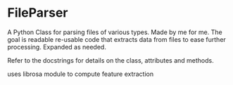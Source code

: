 # FileParser
A Python Class for parsing files of various types. Made by me for me. The goal is readable re-usable code that extracts data from files to ease further processing. Expanded as needed.

Refer to the docstrings for details on the class, attributes and methods.

uses librosa module to compute feature extraction
